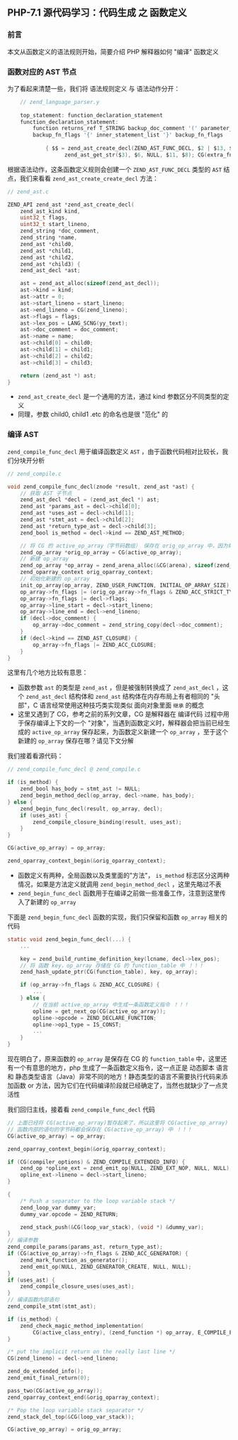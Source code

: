 ## PHP-7.1 源代码学习：代码生成 之 函数定义


### 前言

本文从函数定义的语法规则开始，简要介绍 PHP 解释器如何 "编译" 函数定义

### 函数对应的 AST 节点

为了看起来清楚一些，我们将 语法规则定义 与 语法动作分开：

```c
    // zend_language_parser.y
    
    top_statement: function_declaration_statement
    function_declaration_statement:
        function returns_ref T_STRING backup_doc_comment '(' parameter_list ')' return_type
        backup_fn_flags '{' inner_statement_list '}' backup_fn_flags
    
            { $$ = zend_ast_create_decl(ZEND_AST_FUNC_DECL, $2 | $13, $1, $4,
                  zend_ast_get_str($3), $6, NULL, $11, $8); CG(extra_fn_flags) = $9; }
```

根据语法动作，这条函数定义规则会创建一个 `ZEND_AST_FUNC_DECL` 类型的 `AST` 结点，我们来看看 `zend_ast_create_create_decl` 方法：

```c
// zend_ast.c

ZEND_API zend_ast *zend_ast_create_decl(
    zend_ast_kind kind,
    uint32_t flags,
    uint32_t start_lineno,
    zend_string *doc_comment,
    zend_string *name,
    zend_ast *child0,
    zend_ast *child1,
    zend_ast *child2,
    zend_ast *child3) {
    zend_ast_decl *ast;

    ast = zend_ast_alloc(sizeof(zend_ast_decl));
    ast->kind = kind;
    ast->attr = 0;
    ast->start_lineno = start_lineno;
    ast->end_lineno = CG(zend_lineno);
    ast->flags = flags;
    ast->lex_pos = LANG_SCNG(yy_text);
    ast->doc_comment = doc_comment;
    ast->name = name;
    ast->child[0] = child0;
    ast->child[1] = child1;
    ast->child[2] = child2;
    ast->child[3] = child3;

    return (zend_ast *) ast;
}
```

* `zend_ast_create_decl` 是一个通用的方法，通过 kind 参数区分不同类型的定义
* 同理，参数 child0, child1 .etc 的命名也是很 "范化" 的

### 编译 AST

`zend_compile_func_decl` 用于编译函数定义 `AST` ，由于函数代码相对比较长，我们分块开分析

```c
// zend_compile.c

void zend_compile_func_decl(znode *result, zend_ast *ast) {
    // 获取 AST 子节点
    zend_ast_decl *decl = (zend_ast_decl *) ast;
    zend_ast *params_ast = decl->child[0];
    zend_ast *uses_ast = decl->child[1];
    zend_ast *stmt_ast = decl->child[2];
    zend_ast *return_type_ast = decl->child[3];
    zend_bool is_method = decl->kind == ZEND_AST_METHOD;

    // 将 CG 的 active_op_array（字节码数组） 保存在 orig_op_array 中，因为每个函数会有自己的 op_array
    zend_op_array *orig_op_array = CG(active_op_array);
    // 新建 op_array
    zend_op_array *op_array = zend_arena_alloc(&CG(arena), sizeof(zend_op_array));
    zend_oparray_context orig_oparray_context;
    // 初始化新建的 op_array
    init_op_array(op_array, ZEND_USER_FUNCTION, INITIAL_OP_ARRAY_SIZE);
    op_array->fn_flags |= (orig_op_array->fn_flags & ZEND_ACC_STRICT_TYPES);
    op_array->fn_flags |= decl->flags;
    op_array->line_start = decl->start_lineno;
    op_array->line_end = decl->end_lineno;
    if (decl->doc_comment) {
        op_array->doc_comment = zend_string_copy(decl->doc_comment);
    }
    if (decl->kind == ZEND_AST_CLOSURE) {
        op_array->fn_flags |= ZEND_ACC_CLOSURE;
    }
}
```

这里有几个地方比较有意思：

* 函数参数 `ast` 的类型是 `zend_ast` ，但是被强制转换成了 `zend_ast_decl` ，这个 `zend_ast_decl` 结构体和 `zend_ast` 结构体在内存布局上有者相同的 "头部"，C 语言经常使用这种技巧类实现类似 面向对象里面 `继承` 的概念
* 这里又遇到了 CG，参考之前的系列文章，CG 是解释器在 编译代码 过程中用于保存编译上下文的一个 "对象"，当遇到函数定义时，解释器会把当前已经生成的 `active_op_array` 保存起来，为函数定义新建一个 `op_array` ，至于这个新建的 `op_array` 保存在哪？请见下文分解

我们接着看源代码：

```c
// zend_compile_func_decl @ zend_compile.c

if (is_method) {
    zend_bool has_body = stmt_ast != NULL;
    zend_begin_method_decl(op_array, decl->name, has_body);
} else {
    zend_begin_func_decl(result, op_array, decl);
    if (uses_ast) {
        zend_compile_closure_binding(result, uses_ast);
    }
}

CG(active_op_array) = op_array;

zend_oparray_context_begin(&orig_oparray_context);
```

* 函数定义有两种，全局函数以及类里面的"方法"， `is_method` 标志区分这两种情况，如果是方法定义就调用 `zend_begin_method_decl` ，这里先略过不表
* `zend_begin_func_decl` 函数用于在编译之前做一些准备工作，注意到这里传入了新建的 `op_array`

下面是 `zend_begin_func_decl` 函数的实现，我们只保留和函数 `op_array` 相关的代码

```c
static void zend_begin_func_decl(...) {
    ...

    key = zend_build_runtime_definition_key(lcname, decl->lex_pos);
    // 将 函数 key，op_array 存储在 CG 的 function_table 中 ！！！
    zend_hash_update_ptr(CG(function_table), key, op_array);

    if (op_array->fn_flags & ZEND_ACC_CLOSURE) {
        ...
    } else {
        // 在当前 active_op_array 中生成一条函数定义指令 ！！！
        opline = get_next_op(CG(active_op_array));
        opline->opcode = ZEND_DECLARE_FUNCTION;
        opline->op1_type = IS_CONST;
        ...
    }
}
```

现在明白了，原来函数的 `op_array` 是保存在 CG 的 `function_table` 中，这里还有一个有意思的地方，php 生成了一条函数定义指令，这一点正是 动态脚本 语言和 静态类型语言（Java）非常不同的地方！静态类型的语言不需要执行代码来添加函数 or 方法，因为它们在代码编译阶段就已经确定了，当然也就缺少了一点灵活性

我们回归主线，接着看 `zend_compile_func_decl` 代码

```c
// 上面已经将 CG(active_op_array)暂存起来了，所以这里将 CG(active_op_array) 设置成 函数的 op_array
// 函数内部的语句的字节码都会保存在 CG(active_op_array) 中 ！！！
CG(active_op_array) = op_array;

zend_oparray_context_begin(&orig_oparray_context);

if (CG(compiler_options) & ZEND_COMPILE_EXTENDED_INFO) {
    zend_op *opline_ext = zend_emit_op(NULL, ZEND_EXT_NOP, NULL, NULL);
    opline_ext->lineno = decl->start_lineno;
}

{
    /* Push a separator to the loop variable stack */
    zend_loop_var dummy_var;
    dummy_var.opcode = ZEND_RETURN;

    zend_stack_push(&CG(loop_var_stack), (void *) &dummy_var);
}
// 编译参数
zend_compile_params(params_ast, return_type_ast);
if (CG(active_op_array)->fn_flags & ZEND_ACC_GENERATOR) {
    zend_mark_function_as_generator();
    zend_emit_op(NULL, ZEND_GENERATOR_CREATE, NULL, NULL);
}
if (uses_ast) {
    zend_compile_closure_uses(uses_ast);
}
// 编译函数内部语句
zend_compile_stmt(stmt_ast);

if (is_method) {
    zend_check_magic_method_implementation(
        CG(active_class_entry), (zend_function *) op_array, E_COMPILE_ERROR);
}

/* put the implicit return on the really last line */
CG(zend_lineno) = decl->end_lineno;

zend_do_extended_info();
zend_emit_final_return(0);

pass_two(CG(active_op_array));
zend_oparray_context_end(&orig_oparray_context);

/* Pop the loop variable stack separator */
zend_stack_del_top(&CG(loop_var_stack));

CG(active_op_array) = orig_op_array;
```

